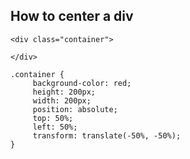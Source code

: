 ## How to center a div

```
<div class="container">
    
</div>
```


```
.container {
     background-color: red;
     height: 200px;
     width: 200px;
     position: absolute;
     top: 50%;
     left: 50%;
     transform: translate(-50%, -50%);
}
```

